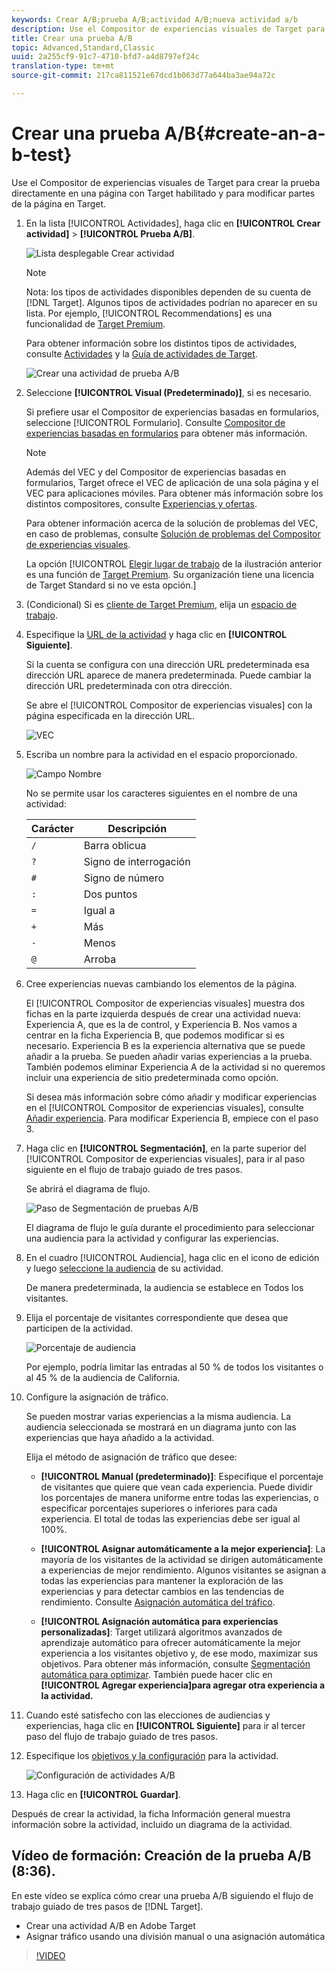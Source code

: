 ```yaml
---
keywords: Crear A/B;prueba A/B;actividad A/B;nueva actividad a/b
description: Use el Compositor de experiencias visuales de Target para crear la prueba directamente en una página con Target habilitado y para modificar partes de la página en Target.
title: Crear una prueba A/B
topic: Advanced,Standard,Classic
uuid: 2a255cf9-91c7-4710-bfd7-a4d8797ef24c
translation-type: tm+mt
source-git-commit: 217ca811521e67dcd1b063d77a644ba3ae94a72c

---
```



# Crear una prueba A/B{#create-an-a-b-test}

Use el Compositor de experiencias visuales de Target para crear la prueba directamente en una página con Target habilitado y para modificar partes de la página en Target.

1. En la lista [!UICONTROL Actividades], haga clic en **[!UICONTROL Crear actividad]** &gt; **[!UICONTROL Prueba A/B]**.

   ![Lista desplegable Crear actividad](/help/c-activities/t-test-ab/t-test-create-ab/assets/ab_select-new.png)

   >[!NOTE]
   >
   >Nota: los tipos de actividades disponibles dependen de su cuenta de [!DNL Target]. Algunos tipos de actividades podrían no aparecer en su lista. Por ejemplo, [!UICONTROL Recommendations] es una funcionalidad de [Target Premium](/help/c-intro/intro.md#premium).
   >
   >Para obtener información sobre los distintos tipos de actividades, consulte [Actividades](../../../c-activities/activities.md#concept_D317A95A1AB54674BA7AB65C7985BA03) y la [Guía de actividades de Target](/help/c-activities/target-activities-guide.md).

   ![Crear una actividad de prueba A/B](/help/c-activities/t-test-ab/t-test-create-ab/assets/create-ab.png)

1. Seleccione **[!UICONTROL Visual (Predeterminado)]**, si es necesario.

   Si prefiere usar el Compositor de experiencias basadas en formularios, seleccione [!UICONTROL Formulario]. Consulte [Compositor de experiencias basadas en formularios](/help/c-experiences/form-experience-composer.md) para obtener más información.

   >[!NOTE]
   >
   >Además del VEC y del Compositor de experiencias basadas en formularios, Target ofrece el VEC de aplicación de una sola página y el VEC para aplicaciones móviles. Para obtener más información sobre los distintos compositores, consulte [Experiencias y ofertas](/help/c-experiences/experiences.md).
   >
   >Para obtener información acerca de la solución de problemas del VEC, en caso de problemas, consulte [Solución de problemas del Compositor de experiencias visuales](/help/c-experiences/c-visual-experience-composer/r-troubleshoot-composer/troubleshoot-composer.md).
   >
   >La opción [!UICONTROL [Elegir lugar de trabajo](/help/administrating-target/c-user-management/property-channel/property-channel.md) de la ilustración anterior es una función de [Target Premium](/help/c-intro/intro.md). Su organización tiene una licencia de Target Standard si no ve esta opción.]

1. (Condicional) Si es [cliente de Target Premium](/help/c-intro/intro.md#premium), elija un [espacio de trabajo](/help/administrating-target/c-user-management/property-channel/property-channel.md).

1. Especifique la [URL de la actividad](../../../c-activities/t-test-ab/t-test-create-ab/ab-activity-url.md#concept_D28549AAA0A14E3BB5F05F32BE8ABC90) y haga clic en **[!UICONTROL Siguiente]**.

   Si la cuenta se configura con una dirección URL predeterminada esa dirección URL aparece de manera predeterminada. Puede cambiar la dirección URL predeterminada con otra dirección.

   Se abre el [!UICONTROL Compositor de experiencias visuales] con la página especificada en la dirección URL.

   ![VEC](/help/c-activities/t-test-ab/t-test-create-ab/assets/vec-new.png)

1. Escriba un nombre para la actividad en el espacio proporcionado.

   ![Campo Nombre](/help/c-activities/t-test-ab/t-test-create-ab/assets/ab_newname-new.png)

   No se permite usar los caracteres siguientes en el nombre de una actividad:

   | Carácter | Descripción |
   |--- |--- |
   | `/` | Barra oblicua |
   | `?` | Signo de interrogación |
   | `#` | Signo de número |
   | `:` | Dos puntos |
   | `=` | Igual a |
   | `+` | Más |
   | `-` | Menos |
   | `@` | Arroba |

1. Cree experiencias nuevas cambiando los elementos de la página.

   El [!UICONTROL Compositor de experiencias visuales] muestra dos fichas en la parte izquierda después de crear una actividad nueva: Experiencia A, que es la de control, y Experiencia B. Nos vamos a centrar en la ficha Experiencia B, que podemos modificar si es necesario. Experiencia B es la experiencia alternativa que se puede añadir a la prueba. Se pueden añadir varias experiencias a la prueba. También podemos eliminar Experiencia A de la actividad si no queremos incluir una experiencia de sitio predeterminada como opción.

   Si desea más información sobre cómo añadir y modificar experiencias en el [!UICONTROL Compositor de experiencias visuales], consulte  [Añadir experiencia](../../../c-activities/t-test-ab/t-test-create-ab/ab-add-experience.md#task_454646F2895242D3B92DC395A0CE1A00). Para modificar Experiencia B, empiece con el paso 3.

1. Haga clic en **[!UICONTROL Segmentación]**, en la parte superior del [!UICONTROL Compositor de experiencias visuales], para ir al paso siguiente en el flujo de trabajo guiado de tres pasos.

   Se abrirá el diagrama de flujo.

   ![Paso de Segmentación de pruebas A/B](/help/c-activities/t-test-ab/t-test-create-ab/assets/ab_flow-new.png)

   El diagrama de flujo le guía durante el procedimiento para seleccionar una audiencia para la actividad y configurar las experiencias.
1. En el cuadro [!UICONTROL Audiencia], haga clic en el icono de edición y luego [seleccione la audiencia](../../../c-activities/t-test-ab/t-test-create-ab/ab-audience.md#concept_A268236C1224451DB7844BF67F41A087) de su actividad.

   De manera predeterminada, la audiencia se establece en Todos los visitantes.

1. Elija el porcentaje de visitantes correspondiente que desea que participen de la actividad.

   ![Porcentaje de audiencia](/help/c-activities/t-test-ab/t-test-create-ab/assets/audperc-new.png)

   Por ejemplo, podría limitar las entradas al 50 % de todos los visitantes o al 45 % de la audiencia de California.

1. Configure la asignación de tráfico.

   Se pueden mostrar varias experiencias a la misma audiencia. La audiencia seleccionada se mostrará en un diagrama junto con las experiencias que haya añadido a la actividad.

   Elija el método de asignación de tráfico que desee:

   * **[!UICONTROL Manual (predeterminado)]**: Especifique el porcentaje de visitantes que quiere que vean cada experiencia. Puede dividir los porcentajes de manera uniforme entre todas las experiencias, o especificar porcentajes superiores o inferiores para cada experiencia. El total de todas las experiencias debe ser igual al 100%.

   * **[!UICONTROL Asignar automáticamente a la mejor experiencia]**: La mayoría de los visitantes de la actividad se dirigen automáticamente a experiencias de mejor rendimiento. Algunos visitantes se asignan a todas las experiencias para mantener la exploración de las experiencias y para detectar cambios en las tendencias de rendimiento. Consulte [Asignación automática del tráfico](../../../c-activities/automated-traffic-allocation/automated-traffic-allocation.md#concept_A1407678796B4C569E94CBA8A9F7F5D4).

   * **[!UICONTROL Asignación automática para experiencias personalizadas]**: Target utilizará algoritmos avanzados de aprendizaje automático para ofrecer automáticamente la mejor experiencia a los visitantes objetivo y, de ese modo, maximizar sus objetivos. Para obtener más información, consulte [Segmentación automática para optimizar](../../../c-activities/auto-target-to-optimize.md#concept_67779E5B7F67427A97D7EA2A6FB919B3).
   También puede hacer clic en **[!UICONTROL Agregar experiencia]para agregar otra experiencia a la actividad.**

1. Cuando esté satisfecho con las elecciones de audiencias y experiencias, haga clic en **[!UICONTROL Siguiente]** para ir al tercer paso del flujo de trabajo guiado de tres pasos.

1. Especifique los [objetivos y la configuración](../../../c-activities/t-test-ab/t-test-create-ab/ab-goals-and-settings.md#reference_B25389FD6F3A4989801E740364B089CC) para la actividad.

   ![Configuración de actividades A/B](/help/c-activities/t-test-ab/t-test-create-ab/assets/ab_settings-new.png)

1. Haga clic en **[!UICONTROL Guardar]**.

Después de crear la actividad, la ficha Información general muestra información sobre la actividad, incluido un diagrama de la actividad.

## Vídeo de formación: Creación de la prueba A/B (8:36).

En este vídeo se explica cómo crear una prueba A/B siguiendo el flujo de trabajo guiado de tres pasos de [!DNL Target].

* Crear una actividad A/B en Adobe Target
* Asignar tráfico usando una división manual o una asignación automática

>[!VIDEO](https://video.tv.adobe.com/v/17391?captions=spa)
